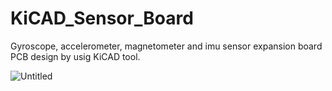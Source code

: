 # KiCAD_Sensor_Board
Gyroscope, accelerometer, magnetometer and imu sensor expansion board PCB design by usig KiCAD tool.


![Untitled](https://user-images.githubusercontent.com/128054939/225635029-782b72e4-842e-412a-9c62-dfc12c9c68a7.png)

